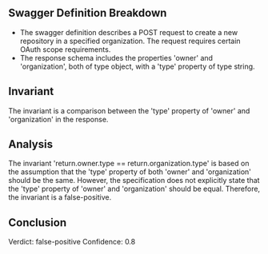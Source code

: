 ## Swagger Definition Breakdown
- The swagger definition describes a POST request to create a new repository in a specified organization. The request requires certain OAuth scope requirements.
- The response schema includes the properties 'owner' and 'organization', both of type object, with a 'type' property of type string.

## Invariant
The invariant is a comparison between the 'type' property of 'owner' and 'organization' in the response.

## Analysis
The invariant 'return.owner.type == return.organization.type' is based on the assumption that the 'type' property of both 'owner' and 'organization' should be the same. However, the specification does not explicitly state that the 'type' property of 'owner' and 'organization' should be equal. Therefore, the invariant is a false-positive.

## Conclusion
Verdict: false-positive
Confidence: 0.8
